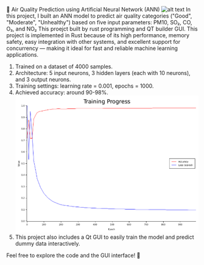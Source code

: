 🌿 Air Quality Prediction using Artificial Neural Network (ANN)
![alt text](https://drive.google.com/drive/folders/1UGJ3bbE3MXe4W4bKjpleu_IdneCVN8tG?raw=true)
In this project, I built an ANN model to predict air quality categories ("Good", "Moderate", "Unhealthy") based on five input parameters: PM10, SO₂, CO, O₃, and NO₂ This proejct built by rust programming and QT builder GUI.
This project is implemented in Rust because of its high performance, memory safety, easy integration with other systems, and excellent support for concurrency — making it ideal for fast and reliable machine learning applications.

1. Trained on a dataset of 4000 samples.
2. Architecture: 5 input neurons, 3 hidden layers (each with 10 neurons), and 3 output neurons.
3. Training settings: learning rate = 0.001, epochs = 1000.
4. Achieved accuracy: around 90-98%.
![alt text](https://github.com/lintangkosesar/neural_network_qt/blob/main/qt/build/training_plot.png?raw=true)
5. This project also includes a Qt GUI to easily train the model and predict dummy data interactively.

Feel free to explore the code and the GUI interface! 🚀
